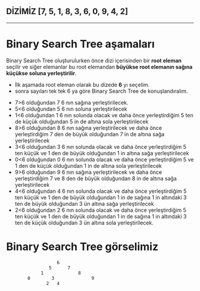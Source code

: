 ## **DİZİMİZ [7, 5, 1, 8, 3, 6, 0, 9, 4, 2]**
-------------
# Binary Search Tree aşamaları
Binary Search Tree oluşturulurken önce dizi içerisinden bir **root eleman** seçilir ve siğer elemanlar bu root elemandan **büyükse root elemanın sağına küçükse soluna yerleştirilir**. 

* İlk aşamada root eleman olarak bu dizede **6** yı seçelim.
* sonra sayıları tek tek 6 ya göre Binary Search Tree de konuşlandıralım.
- 7>6 olduğundan 7 6 nın sağına yerleştirilecek. 
- 5<6 olduğundan 5 6 nın soluna yerleştirilecek
- 1<6 olduğundan 1 6 nın solunda olacak  ve daha önce yerleştirdiğim 5 ten de küçük olduğundan 5 in de altına sola yerleştirilecek  
- 8>6 olduğundan 8 6 nın sağına yerleştirilecek ve daha önce yerleştirdiğim 7 den de büyük olduğundan 7 in de altına sağa yerleştirilecek
-  3<6 olduğundan 3 6 nın solunda olacak  ve daha önce yerleştirdiğim 5 ten  küçük ve 1 den de büyük olduğundan 1 in  altına sağa yerleştirilecek
- 0<6 olduğundan 0 6 nın solunda olacak  ve daha önce yerleştirdiğim 5 ve 1 den de küçük olduğundan 1 in de altına sola yerleştirilecek
- 9>6 olduğundan 9 6 nın sağına yerleştirilecek ve daha önce yerleştirdiğim 7 ve 8 den de büyük olduğundan 8 in de altına sağa yerleştirilecek
- 4<6 olduğundan 4 6 nın solunda olacak  ve daha önce yerleştirdiğim 5 ten  küçük ve 1 den de büyük olduğundan 1 in de sağına 1 in altındaki 3 ten de büyük olduğundan 3 ün altına  sağa yerleştirilecek
- 2<6 olduğundan 2 6 nın solunda olacak  ve daha önce yerleştirdiğim 5 ten  küçük ve 1 den de büyük olduğundan 1 in de sağına 1 in altındaki 3 ten de küçük olduğundan 3 ün altına  sola yerleştirilecek.

# Binary Search Tree görselimiz
                       6
                    5      7  
                 1             8
            0        3              9
                   2   4



